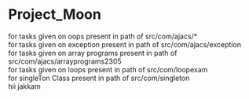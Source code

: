 # Project_Moon
for tasks given on oops present in path of src/com/ajacs/*  
for tasks given on exception present in path of src/com/ajacs/exception  
for tasks given on array programs present in path of src/com/ajacs/arrayprograms2305  
for tasks given on loops present in path of src/com/loopexam  
for singleTon Class present in path of src/com/singleton  
hii jakkam

